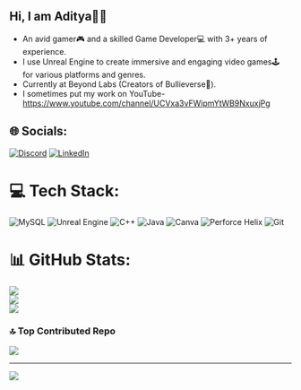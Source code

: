 ## Hi, I am Aditya✌🏻

- An avid gamer🎮 and a skilled Game Developer💻 with 3+ years of experience.<br/>
- I use Unreal Engine to create immersive and engaging video games🕹️ for various platforms and genres.<br/>
- Currently at Beyond Labs (Creators of Bullieverse🐂).<br/>
- I sometimes put my work on YouTube- https://www.youtube.com/channel/UCVxa3vFWipmYtWB9NxuxjPg


## 🌐 Socials:
[![Discord](https://img.shields.io/badge/Discord-%237289DA.svg?logo=discord&logoColor=white)](https://discord.gg/evilx024) [![LinkedIn](https://img.shields.io/badge/LinkedIn-%230077B5.svg?logo=linkedin&logoColor=white)](https://linkedin.com/in/adityathakur2770) 

# 💻 Tech Stack:
![MySQL](https://img.shields.io/badge/mysql-4479A1.svg?style=flat&logo=mysql&logoColor=white) ![Unreal Engine](https://img.shields.io/badge/unrealengine-%23313131.svg?style=flat&logo=unrealengine&logoColor=white) ![C++](https://img.shields.io/badge/c++-%2300599C.svg?style=flat&logo=c%2B%2B&logoColor=white) ![Java](https://img.shields.io/badge/java-%23ED8B00.svg?style=flat&logo=openjdk&logoColor=white) ![Canva](https://img.shields.io/badge/Canva-%2300C4CC.svg?style=flat&logo=Canva&logoColor=white) ![Perforce Helix](https://img.shields.io/badge/-PERFORCE%20HELIX-404040?style=flat&logo=Perforce&logoColor=white) ![Git](https://img.shields.io/badge/git-%23F05033.svg?style=flat&logo=git&logoColor=white)
# 📊 GitHub Stats:
![](https://github-readme-stats.vercel.app/api?username=thakur-adi&theme=tokyonight&hide_border=false&include_all_commits=false&count_private=false)<br/>
![](https://nirzak-streak-stats.vercel.app/?user=thakur-adi&theme=tokyonight&hide_border=false)<br/>
![](https://github-readme-stats.vercel.app/api/top-langs/?username=thakur-adi&theme=tokyonight&hide_border=false&include_all_commits=false&count_private=false&layout=compact)

### 🔝 Top Contributed Repo
![](https://github-contributor-stats.vercel.app/api?username=thakur-adi&limit=5&theme=tokyonight&combine_all_yearly_contributions=true)

---
[![](https://visitcount.itsvg.in/api?id=thakur-adi&icon=0&color=0)](https://visitcount.itsvg.in)

<!-- Proudly created with GPRM ( https://gprm.itsvg.in ) -->
